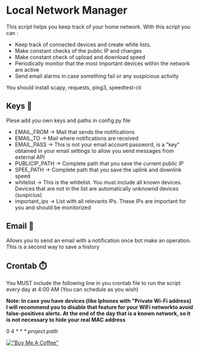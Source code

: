 # Local Network Manager
This script helps you keep track of your home network. 
With this script you can :
- Keep track of connected devices and create white lists.
- Make constant checks of the public IP and changes
- Make constant check of upload and download speed
- Periodically monitor that the most important devices within the network are active
- Send email alarms in case something fail or any suspicious activity

You should install scapy, requests, ping3, speedtest-cli


## Keys :key:
Plese add you own keys and paths in config.py file
- EMAIL_FROM -> Mail that sends the notifications
- EMAIL_TO -> Mail where notifications are received
- EMAIL_PASS -> This is not your email account password, is a "key" obtained in your email settings to allow you send messages from external API
- PUBLICIP_PATH -> Complete path that you save the current public IP
- SPEE_PATH -> Complete path that you save the uplink and downlink speed
- whitelist -> This is the whitelist. You must include all known devices. Devices that are not in the list are automatically unknownd devices (suspicius)
- important_ips -> List with all relevants IPs. These IPs are important for you and should be monitorized


## Email :email:
Allows you to send an email with a notification once bot make an operation. This is a second way to save a history

## Crontab :stopwatch:
You MUST include the following line in you crontab file to run the script every day at 4:00 AM (You can schedule as you wish)

**Note: In case you have devices (like Iphones with "Private Wi-Fi address) I will recommend you to disable that feature for your WiFi networkto avoid false-positives alerts. At the end of the day that is a known network, so it is not necessary to hide your real MAC address**

0 4 * * * *project path*

[!["Buy Me A Coffee"](https://www.buymeacoffee.com/assets/img/custom_images/orange_img.png)](https://www.buymeacoffee.com/amuracciole)